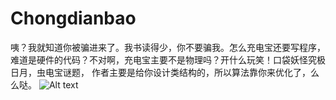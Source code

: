 # Chongdianbao
咦？我就知道你被骗进来了。我书读得少，你不要骗我。怎么充电宝还要写程序，难道是硬件的代码？不对啊，充电宝主要不是物理吗？开什么玩笑！口袋妖怪究极日月，虫电宝谜题，
作者主要是给你设计类结构的，所以算法靠你来优化了，么么哒。
![Alt text](http://jackwhliu.cn/images/chongdianbao.png "运行效果")
